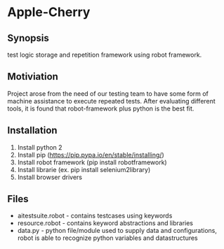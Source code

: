 # Apple-Cherry

## Synopsis

test logic storage and repetition framework using robot framework. 

## Motiviation

Project arose from the need of our testing team to have some form of machine assistance to execute repeated tests.
After evaluating different tools, it is found that  robot-framework plus python is the best fit.

## Installation

  1. Install python 2
  2. Install pip    (https://pip.pypa.io/en/stable/installing/)
  3. Install robot framework  (pip install robotframework)
  4. Install librarie (ex. pip install selenium2library)
  5. Install browser drivers

## Files

- aitestsuite.robot         - contains testcases using keywords
- resource.robot      - contains keyword abstractions and libraries
- data.py        -  python file/module used to supply data  and configurations,   robot is able to recognize  python variables and datastructures
